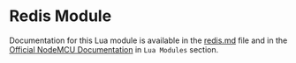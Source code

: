 # Redis Module

Documentation for this Lua module is available in the [redis.md](../../docs/lua-modules/redis.md) file and in the [Official NodeMCU Documentation](https://nodemcu.readthedocs.io/) in `Lua Modules` section.
